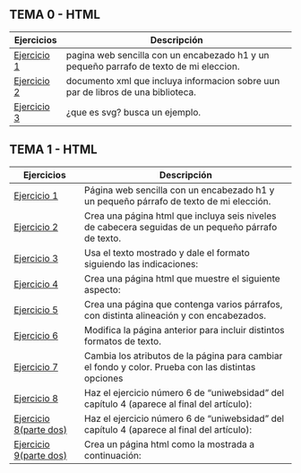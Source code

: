 
## TEMA 0 - HTML
Ejercicios | Descripción
-----------|------------
[Ejercicio 1](tema0/top5.html)|pagina web sencilla con un encabezado h1 y un pequeño parrafo de texto de mi eleccion.
[Ejercicio 2](tema0/parlibros.html)|documento xml que incluya informacion sobre uun par de libros de una biblioteca.
[Ejercicio 3](tema0/Svg.html)|¿que es svg? busca un ejemplo.
## TEMA 1 - HTML
Ejercicios | Descripción
-----------|------------
[Ejercicio 1](tema1/ejerci1.html)|Página web sencilla con un encabezado h1 y un pequeño párrafo de texto de mi elección.      
[Ejercicio 2](tema1/cabecera.html)|Crea una página html que incluya seis niveles de cabecera seguidas de un pequeño párrafo de texto.
[Ejercicio 3](tema1/formato.html)|Usa el texto mostrado y dale el formato siguiendo las indicaciones:
[Ejercicio 4](tema1/Creapag.html)|Crea una página html que muestre el siguiente aspecto:
[Ejercicio 5](tema1/distintcabezados.html)|Crea una página que contenga varios párrafos, con distinta alineación y con encabezados.
[Ejercicio 6](tema1/distintformatos.html)|Modifica la página anterior para incluir distintos formatos de texto.
[Ejercicio 7](tema1/fondcolor.html)|Cambia los atributos de la página para cambiar el fondo y color. Prueba con las distintas opciones
[Ejercicio 8](tema1/pagprincipal.html)|Haz el ejercicio número 6 de “uniwebsidad” del capítulo 4 (aparece al final del artículo):
[Ejercicio 8(parte dos)](tema1/portafolio.html)|Haz el ejercicio número 6 de “uniwebsidad” del capítulo 4 (aparece al final del artículo):
[Ejercicio 9(parte dos)](tema1/enlaces.html)|Crea un página html como la mostrada a continuación:

